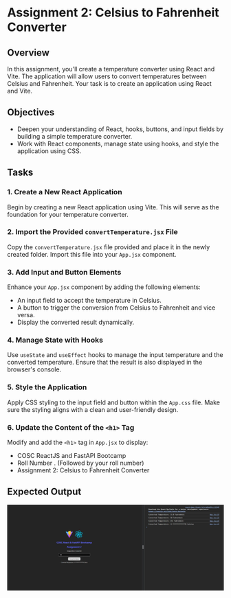 # Assignment 2: Celsius to Fahrenheit Converter

## Overview
In this assignment, you'll create a temperature converter using React and Vite. The application will allow users to convert temperatures between Celsius and Fahrenheit. Your task is to create an application using React and Vite.

## Objectives
- Deepen your understanding of React, hooks, buttons, and input fields by building a simple temperature converter.
- Work with React components, manage state using hooks, and style the application using CSS.

## Tasks

### 1. Create a New React Application
Begin by creating a new React application using Vite. This will serve as the foundation for your temperature converter.

### 2. Import the Provided `convertTemperature.jsx` File
Copy the `convertTemperature.jsx` file provided and place it in the newly created folder. Import this file into your `App.jsx` component.

### 3. Add Input and Button Elements
Enhance your `App.jsx` component by adding the following elements:
- An input field to accept the temperature in Celsius.
- A button to trigger the conversion from Celsius to Fahrenheit and vice versa.
- Display the converted result dynamically.

### 4. Manage State with Hooks
Use `useState` and `useEffect` hooks to manage the input temperature and the converted temperature. Ensure that the result is also displayed in the browser's console.

### 5. Style the Application
Apply CSS styling to the input field and button within the `App.css` file. Make sure the styling aligns with a clean and user-friendly design.

### 6. Update the Content of the `<h1>` Tag
Modify and add the `<h1>` tag in `App.jsx` to display:
- COSC ReactJS and FastAPI Bootcamp
- Roll Number . (Followed by your roll number)
- Assignment 2: Celsius to Fahrenheit Converter

## Expected Output
![Output-1](Output/o1.jpeg)
